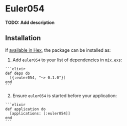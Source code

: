 # Euler054

**TODO: Add description**

## Installation

If [available in Hex](https://hex.pm/docs/publish), the package can be installed as:

  1. Add `euler054` to your list of dependencies in `mix.exs`:

    ```elixir
    def deps do
      [{:euler054, "~> 0.1.0"}]
    end
    ```

  2. Ensure `euler054` is started before your application:

    ```elixir
    def application do
      [applications: [:euler054]]
    end
    ```

